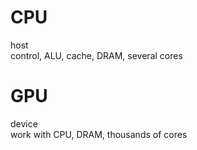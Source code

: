 # CPU
host   
control, ALU, cache, DRAM, several cores       

# GPU    
device   
work with CPU, DRAM, thousands of cores   
